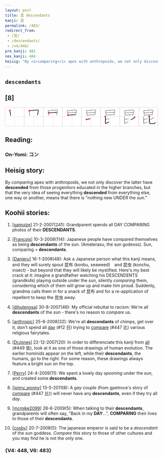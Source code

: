 ```yaml
---
layout: post
title: 昆 descendants
kanji: 昆
permalink: /483/
redirect_from:
 - /昆/
 - /descendants/
 - /v4/448/
pre_kanji: 482
nex_kanji: 484
heisig: "By <i>comparing</i> apes with anthropoids, we not only discover the latter have <b>descended</b> from those progenitors educated in the higher branches, but that the very idea of seeing everything <b>descended</b> from everything else, one way or another, means that there is &quot;nothing new UNDER the <i>sun</i>.&quot;"
---
```


## `descendants`

## [8]

<div class="stroke"><img src="../images/E69886.png" /></div>

## Reading:

### On-Yomi: コン

## Heisig story:

By <i>comparing</i> apes with anthropoids, we not only discover the latter have <b>descended</b> from those progenitors educated in the higher branches, but that the very idea of seeing everything <b>descended</b> from everything else, one way or another, means that there is &quot;nothing new UNDER the <i>sun</i>.&quot;

## Koohii stories:

1) [<a href="http://kanji.koohii.com/profile/samuize">samuize</a>] 21-2-2007(241): Grandparent spends all DAY COMPARING photos of their<strong> DESCENDANTS</strong>.

2) [<a href="http://kanji.koohii.com/profile/Francois">Francois</a>] 10-3-2008(114): Japanese people have compared themselves as being<strong> descendants</strong> of the sun. (Amaterasu, the sun godesss). Sun, comparing =<strong> descendants</strong>.

3) [<a href="http://kanji.koohii.com/profile/Danieru">Danieru</a>] 16-1-2008(48): Ask a Japanese person what this kanji means, and they will surely spout 昆布 (konbu, seaweed)　and 昆虫 (konchu, insect) - but beyond that they will likely be mystified. Here&#039;s my best crack at it: imagine a grandfather watching his DESCENDENTS (grandkids) playing outside under the <em>sun</em>, silently <em>comparing</em> them, considering which of them will grow up and make him proud. Suddenly, grandma calls them in for a snack of 昆布 and for a re-application of repellent to keep the 昆虫 away.

4) [<a href="http://kanji.koohii.com/profile/dihutenosa">dihutenosa</a>] 30-8-2007(46): My official rebuttal to racism: We&#039;re all<strong> descendants</strong> of the <em>sun</em> - there&#039;s no reason to <em>compare</em> us.

5) [<a href="http://kanji.koohii.com/profile/anthropic">anthropic</a>] 25-6-2008(32): We&#039;re all <strong>descendants</strong> of chimps, get over it, don&#039;t spend all <a href="../v4/12">day</a> (#12 日) trying to <a href="../v4/447">compare</a> (#447 比) various religious fairytales.

6) [<a href="http://kanji.koohii.com/profile/DrJones">DrJones</a>] 22-12-2007(20): In order to differenciate this kanji from <a href="../v4/449">all</a> (#449 皆), look at it as one of those drawings of human evolution. The earlier hominids appear on the left, while their<strong> descendants</strong>, the humans, go to the right. For some reason, these drawings always feature a bright <em>sun</em> on the top.

7) [<a href="http://kanji.koohii.com/profile/Perry">Perry</a>] 24-4-2009(11): We spent a lovely day <em>spooning</em> under the <em>sun</em>, and created some<strong> descendants</strong>.

8) [<a href="http://kanji.koohii.com/profile/jonny_wonny">jonny_wonny</a>] 13-5-2011(8): A <em>gay couple</em> (from gpetroce&#039;s story of <a href="../v4/447">compare</a> (#447 比)) will never have any<strong> descendants</strong>, even if they try all <em>day</em>.

9) [<a href="http://kanji.koohii.com/profile/mcmike2099">mcmike2099</a>] 28-6-2009(5): When talking to their<strong> descendants</strong>, grandparents will often say, &quot;Back in my <strong>DAY</strong>...&quot;, <strong>COMPARING</strong> their lives to those of their<strong> descendants</strong>.

10) [<a href="http://kanji.koohii.com/profile/cosby">cosby</a>] 20-7-2008(5): The japanese emperor is said to be a <em>descendant</em> of the <em>sun</em> goddess. <em>Compare</em> this story to those of other cultures and you may find he is not the only one.

### {V4: 448, V6: 483}
